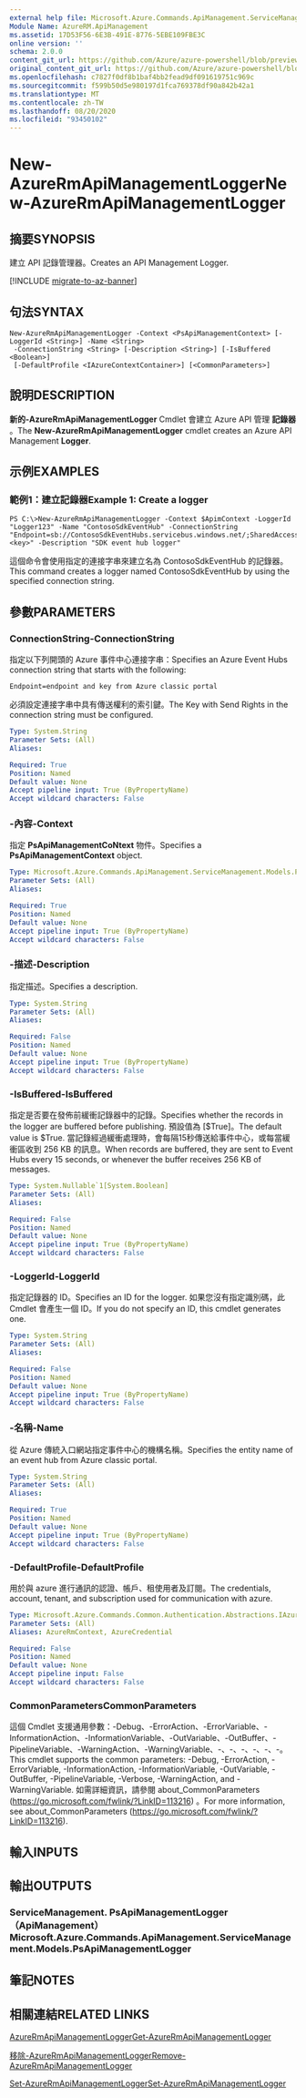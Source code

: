 ```yaml
---
external help file: Microsoft.Azure.Commands.ApiManagement.ServiceManagement.dll-Help.xml
Module Name: AzureRM.ApiManagement
ms.assetid: 17D53F56-6E3B-491E-8776-5EBE109FBE3C
online version: ''
schema: 2.0.0
content_git_url: https://github.com/Azure/azure-powershell/blob/preview/src/ResourceManager/ApiManagement/Commands.ApiManagement/help/New-AzureRmApiManagementLogger.md
original_content_git_url: https://github.com/Azure/azure-powershell/blob/preview/src/ResourceManager/ApiManagement/Commands.ApiManagement/help/New-AzureRmApiManagementLogger.md
ms.openlocfilehash: c7827f0df8b1baf4bb2fead9df091619751c969c
ms.sourcegitcommit: f599b50d5e980197d1fca769378df90a842b42a1
ms.translationtype: MT
ms.contentlocale: zh-TW
ms.lasthandoff: 08/20/2020
ms.locfileid: "93450102"
---
```

# <span data-ttu-id="61ff8-101">New-AzureRmApiManagementLogger</span><span class="sxs-lookup"><span data-stu-id="61ff8-101">New-AzureRmApiManagementLogger</span></span>

## <span data-ttu-id="61ff8-102">摘要</span><span class="sxs-lookup"><span data-stu-id="61ff8-102">SYNOPSIS</span></span>
<span data-ttu-id="61ff8-103">建立 API 記錄管理器。</span><span class="sxs-lookup"><span data-stu-id="61ff8-103">Creates an API Management Logger.</span></span>

[!INCLUDE [migrate-to-az-banner](../../includes/migrate-to-az-banner.md)]

## <span data-ttu-id="61ff8-104">句法</span><span class="sxs-lookup"><span data-stu-id="61ff8-104">SYNTAX</span></span>

```
New-AzureRmApiManagementLogger -Context <PsApiManagementContext> [-LoggerId <String>] -Name <String>
 -ConnectionString <String> [-Description <String>] [-IsBuffered <Boolean>]
 [-DefaultProfile <IAzureContextContainer>] [<CommonParameters>]
```

## <span data-ttu-id="61ff8-105">說明</span><span class="sxs-lookup"><span data-stu-id="61ff8-105">DESCRIPTION</span></span>
<span data-ttu-id="61ff8-106">**新的-AzureRmApiManagementLogger** Cmdlet 會建立 Azure API 管理 **記錄器** 。</span><span class="sxs-lookup"><span data-stu-id="61ff8-106">The **New-AzureRmApiManagementLogger** cmdlet creates an Azure API Management **Logger**.</span></span>

## <span data-ttu-id="61ff8-107">示例</span><span class="sxs-lookup"><span data-stu-id="61ff8-107">EXAMPLES</span></span>

### <span data-ttu-id="61ff8-108">範例1：建立記錄器</span><span class="sxs-lookup"><span data-stu-id="61ff8-108">Example 1: Create a logger</span></span>
```
PS C:\>New-AzureRmApiManagementLogger -Context $ApimContext -LoggerId "Logger123" -Name "ContosoSdkEventHub" -ConnectionString "Endpoint=sb://ContosoSdkEventHubs.servicebus.windows.net/;SharedAccessKeyName=SendKey;SharedAccessKey=<key>" -Description "SDK event hub logger"
```

<span data-ttu-id="61ff8-109">這個命令會使用指定的連接字串來建立名為 ContosoSdkEventHub 的記錄器。</span><span class="sxs-lookup"><span data-stu-id="61ff8-109">This command creates a logger named ContosoSdkEventHub by using the specified connection string.</span></span>

## <span data-ttu-id="61ff8-110">參數</span><span class="sxs-lookup"><span data-stu-id="61ff8-110">PARAMETERS</span></span>

### <span data-ttu-id="61ff8-111">ConnectionString</span><span class="sxs-lookup"><span data-stu-id="61ff8-111">-ConnectionString</span></span>
<span data-ttu-id="61ff8-112">指定以下列開頭的 Azure 事件中心連接字串：</span><span class="sxs-lookup"><span data-stu-id="61ff8-112">Specifies an Azure Event Hubs connection string that starts with the following:</span></span> 

`Endpoint=endpoint and key from Azure classic portal`

<span data-ttu-id="61ff8-113">必須設定連接字串中具有傳送權利的索引鍵。</span><span class="sxs-lookup"><span data-stu-id="61ff8-113">The Key with Send Rights in the connection string must be configured.</span></span>

```yaml
Type: System.String
Parameter Sets: (All)
Aliases: 

Required: True
Position: Named
Default value: None
Accept pipeline input: True (ByPropertyName)
Accept wildcard characters: False
```

### <span data-ttu-id="61ff8-114">-內容</span><span class="sxs-lookup"><span data-stu-id="61ff8-114">-Context</span></span>
<span data-ttu-id="61ff8-115">指定 **PsApiManagementCoNtext** 物件。</span><span class="sxs-lookup"><span data-stu-id="61ff8-115">Specifies a **PsApiManagementContext** object.</span></span>

```yaml
Type: Microsoft.Azure.Commands.ApiManagement.ServiceManagement.Models.PsApiManagementContext
Parameter Sets: (All)
Aliases: 

Required: True
Position: Named
Default value: None
Accept pipeline input: True (ByPropertyName)
Accept wildcard characters: False
```

### <span data-ttu-id="61ff8-116">-描述</span><span class="sxs-lookup"><span data-stu-id="61ff8-116">-Description</span></span>
<span data-ttu-id="61ff8-117">指定描述。</span><span class="sxs-lookup"><span data-stu-id="61ff8-117">Specifies a description.</span></span>

```yaml
Type: System.String
Parameter Sets: (All)
Aliases: 

Required: False
Position: Named
Default value: None
Accept pipeline input: True (ByPropertyName)
Accept wildcard characters: False
```

### <span data-ttu-id="61ff8-118">-IsBuffered</span><span class="sxs-lookup"><span data-stu-id="61ff8-118">-IsBuffered</span></span>
<span data-ttu-id="61ff8-119">指定是否要在發佈前緩衝記錄器中的記錄。</span><span class="sxs-lookup"><span data-stu-id="61ff8-119">Specifies whether the records in the logger are buffered before publishing.</span></span>
<span data-ttu-id="61ff8-120">預設值為 [$True]。</span><span class="sxs-lookup"><span data-stu-id="61ff8-120">The default value is $True.</span></span>
<span data-ttu-id="61ff8-121">當記錄經過緩衝處理時，會每隔15秒傳送給事件中心，或每當緩衝區收到 256 KB 的訊息。</span><span class="sxs-lookup"><span data-stu-id="61ff8-121">When records are buffered, they are sent to Event Hubs every 15 seconds, or whenever the buffer receives 256 KB of messages.</span></span>

```yaml
Type: System.Nullable`1[System.Boolean]
Parameter Sets: (All)
Aliases: 

Required: False
Position: Named
Default value: None
Accept pipeline input: True (ByPropertyName)
Accept wildcard characters: False
```

### <span data-ttu-id="61ff8-122">-LoggerId</span><span class="sxs-lookup"><span data-stu-id="61ff8-122">-LoggerId</span></span>
<span data-ttu-id="61ff8-123">指定記錄器的 ID。</span><span class="sxs-lookup"><span data-stu-id="61ff8-123">Specifies an ID for the logger.</span></span>
<span data-ttu-id="61ff8-124">如果您沒有指定識別碼，此 Cmdlet 會產生一個 ID。</span><span class="sxs-lookup"><span data-stu-id="61ff8-124">If you do not specify an ID, this cmdlet generates one.</span></span>

```yaml
Type: System.String
Parameter Sets: (All)
Aliases: 

Required: False
Position: Named
Default value: None
Accept pipeline input: True (ByPropertyName)
Accept wildcard characters: False
```

### <span data-ttu-id="61ff8-125">-名稱</span><span class="sxs-lookup"><span data-stu-id="61ff8-125">-Name</span></span>
<span data-ttu-id="61ff8-126">從 Azure 傳統入口網站指定事件中心的機構名稱。</span><span class="sxs-lookup"><span data-stu-id="61ff8-126">Specifies the entity name of an event hub from Azure classic portal.</span></span>

```yaml
Type: System.String
Parameter Sets: (All)
Aliases: 

Required: True
Position: Named
Default value: None
Accept pipeline input: True (ByPropertyName)
Accept wildcard characters: False
```

### <span data-ttu-id="61ff8-127">-DefaultProfile</span><span class="sxs-lookup"><span data-stu-id="61ff8-127">-DefaultProfile</span></span>
<span data-ttu-id="61ff8-128">用於與 azure 進行通訊的認證、帳戶、租使用者及訂閱。</span><span class="sxs-lookup"><span data-stu-id="61ff8-128">The credentials, account, tenant, and subscription used for communication with azure.</span></span>

```yaml
Type: Microsoft.Azure.Commands.Common.Authentication.Abstractions.IAzureContextContainer
Parameter Sets: (All)
Aliases: AzureRmContext, AzureCredential

Required: False
Position: Named
Default value: None
Accept pipeline input: False
Accept wildcard characters: False
```

### <span data-ttu-id="61ff8-129">CommonParameters</span><span class="sxs-lookup"><span data-stu-id="61ff8-129">CommonParameters</span></span>
<span data-ttu-id="61ff8-130">這個 Cmdlet 支援通用參數：-Debug、-ErrorAction、-ErrorVariable、-InformationAction、-InformationVariable、-OutVariable、-OutBuffer、-PipelineVariable、-WarningAction、-WarningVariable、-、-、-、-、-、-。</span><span class="sxs-lookup"><span data-stu-id="61ff8-130">This cmdlet supports the common parameters: -Debug, -ErrorAction, -ErrorVariable, -InformationAction, -InformationVariable, -OutVariable, -OutBuffer, -PipelineVariable, -Verbose, -WarningAction, and -WarningVariable.</span></span> <span data-ttu-id="61ff8-131">如需詳細資訊，請參閱 about_CommonParameters (https://go.microsoft.com/fwlink/?LinkID=113216) 。</span><span class="sxs-lookup"><span data-stu-id="61ff8-131">For more information, see about_CommonParameters (https://go.microsoft.com/fwlink/?LinkID=113216).</span></span>

## <span data-ttu-id="61ff8-132">輸入</span><span class="sxs-lookup"><span data-stu-id="61ff8-132">INPUTS</span></span>

## <span data-ttu-id="61ff8-133">輸出</span><span class="sxs-lookup"><span data-stu-id="61ff8-133">OUTPUTS</span></span>

### <span data-ttu-id="61ff8-134">ServiceManagement. PsApiManagementLogger （ApiManagement）</span><span class="sxs-lookup"><span data-stu-id="61ff8-134">Microsoft.Azure.Commands.ApiManagement.ServiceManagement.Models.PsApiManagementLogger</span></span>

## <span data-ttu-id="61ff8-135">筆記</span><span class="sxs-lookup"><span data-stu-id="61ff8-135">NOTES</span></span>

## <span data-ttu-id="61ff8-136">相關連結</span><span class="sxs-lookup"><span data-stu-id="61ff8-136">RELATED LINKS</span></span>

[<span data-ttu-id="61ff8-137">AzureRmApiManagementLogger</span><span class="sxs-lookup"><span data-stu-id="61ff8-137">Get-AzureRmApiManagementLogger</span></span>](./Get-AzureRmApiManagementLogger.md)

[<span data-ttu-id="61ff8-138">移除-AzureRmApiManagementLogger</span><span class="sxs-lookup"><span data-stu-id="61ff8-138">Remove-AzureRmApiManagementLogger</span></span>](./Remove-AzureRmApiManagementLogger.md)

[<span data-ttu-id="61ff8-139">Set-AzureRmApiManagementLogger</span><span class="sxs-lookup"><span data-stu-id="61ff8-139">Set-AzureRmApiManagementLogger</span></span>](./Set-AzureRmApiManagementLogger.md)


